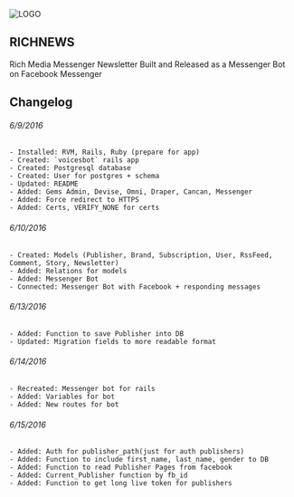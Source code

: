 ![LOGO](app/assets/images/logo.png)
## RICHNEWS
Rich Media Messenger Newsletter
Built and Released as a Messenger Bot on Facebook Messenger



## Changelog
###### 6/9/2016
```
- Installed: RVM, Rails, Ruby (prepare for app)
- Created: `voicesbot` rails app
- Created: Postgresql database
- Created: User for postgres + schema
- Updated: README
- Added: Gems Admin, Devise, Omni, Draper, Cancan, Messenger
- Added: Force redirect to HTTPS
- Added: Certs, VERIFY_NONE for certs
```
###### 6/10/2016
```
- Created: Models (Publisher, Brand, Subscription, User, RssFeed, Comment, Story, Newsletter)
- Added: Relations for models
- Added: Messenger Bot
- Connected: Messenger Bot with Facebook + responding messages
```

###### 6/13/2016
```
- Added: Function to save Publisher into DB
- Updated: Migration fields to more readable format
```

###### 6/14/2016
```
- Recreated: Messenger bot for rails
- Added: Variables for bot
- Added: New routes for bot
```

###### 6/15/2016
```
- Added: Auth for publisher_path(just for auth publishers)
- Added: Function to include first_name, last_name, gender to DB
- Added: Function to read Publisher Pages from facebook
- Added: Current_Publisher function by fb_id
- Added: Function to get long live token for publishers
```
